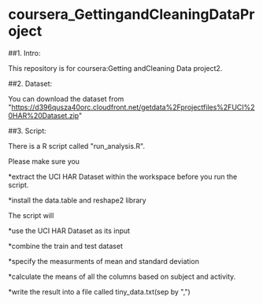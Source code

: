 coursera_GettingandCleaningDataProject
======================================
##1. Intro:

This repository is for coursera:Getting andCleaning Data project2.

##2. Dataset:

You can download the dataset from "https://d396qusza40orc.cloudfront.net/getdata%2Fprojectfiles%2FUCI%20HAR%20Dataset.zip"

##3. Script:

There is a R script called "run_analysis.R". 

Please make sure you 
  
*extract the UCI HAR Dataset within the workspace before you run the script.

*install the data.table and reshape2 library 
  
The script will 

 *use the UCI HAR Dataset as its input 

*combine the train and test dataset 

*specify the measurments of mean and standard deviation 

*calculate the means of all the columns based on subject and activity. 

*write the result into a file called tiny_data.txt(sep by ",")
